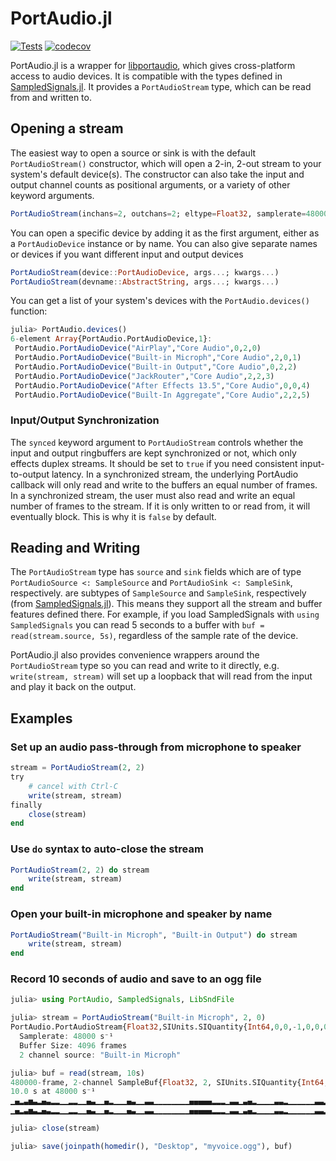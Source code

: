 PortAudio.jl
============

[![Tests](https://github.com/JuliaAudio/PortAudio.jl/actions/workflows/Tests.yml/badge.svg)](https://github.com/JuliaAudio/PortAudio.jl/actions/workflows/Tests.yml)
[![codecov](https://codecov.io/gh/JuliaAudio/PortAudio.jl/branch/master/graph/badge.svg?token=mgDAi8ulPY)](https://codecov.io/gh/JuliaAudio/PortAudio.jl)

PortAudio.jl is a wrapper for [libportaudio](http://www.portaudio.com/), which gives cross-platform access to audio devices. It is compatible with the types defined in [SampledSignals.jl](https://github.com/JuliaAudio/SampledSignals.jl). It provides a `PortAudioStream` type, which can be read from and written to.

## Opening a stream

The easiest way to open a source or sink is with the default `PortAudioStream()` constructor, which will open a 2-in, 2-out stream to your system's default device(s). The constructor can also take the input and output channel counts as positional arguments, or a variety of other keyword arguments.

```julia
PortAudioStream(inchans=2, outchans=2; eltype=Float32, samplerate=48000Hz, latency=0.1, synced=false)
```

You can open a specific device by adding it as the first argument, either as a `PortAudioDevice` instance or by name. You can also give separate names or devices if you want different input and output devices

```julia
PortAudioStream(device::PortAudioDevice, args...; kwargs...)
PortAudioStream(devname::AbstractString, args...; kwargs...)
```

You can get a list of your system's devices with the `PortAudio.devices()` function:

```julia
julia> PortAudio.devices()
6-element Array{PortAudio.PortAudioDevice,1}:
 PortAudio.PortAudioDevice("AirPlay","Core Audio",0,2,0)
 PortAudio.PortAudioDevice("Built-in Microph","Core Audio",2,0,1)
 PortAudio.PortAudioDevice("Built-in Output","Core Audio",0,2,2)
 PortAudio.PortAudioDevice("JackRouter","Core Audio",2,2,3)
 PortAudio.PortAudioDevice("After Effects 13.5","Core Audio",0,0,4)
 PortAudio.PortAudioDevice("Built-In Aggregate","Core Audio",2,2,5)
```

### Input/Output Synchronization

The `synced` keyword argument to `PortAudioStream` controls whether the input and output ringbuffers are kept synchronized or not, which only effects duplex streams. It should be set to `true` if you need consistent input-to-output latency. In a synchronized stream, the underlying PortAudio callback will only read and write to the buffers an equal number of frames. In a synchronized stream, the user must also read and write an equal number of frames to the stream. If it is only written to or read from, it will eventually block. This is why it is `false` by default.


## Reading and Writing

The `PortAudioStream` type has `source` and `sink` fields which are of type `PortAudioSource <: SampleSource` and `PortAudioSink <: SampleSink`, respectively. are subtypes of `SampleSource` and `SampleSink`, respectively (from [SampledSignals.jl](https://github.com/JuliaAudio/SampledSignals.jl)). This means they support all the stream and buffer features defined there. For example, if you load SampledSignals with `using SampledSignals` you can read 5 seconds to a buffer with `buf = read(stream.source, 5s)`, regardless of the sample rate of the device.

PortAudio.jl also provides convenience wrappers around the `PortAudioStream` type so you can read and write to it directly, e.g. `write(stream, stream)` will set up a loopback that will read from the input and play it back on the output.

## Examples

### Set up an audio pass-through from microphone to speaker

```julia
stream = PortAudioStream(2, 2)
try
    # cancel with Ctrl-C
    write(stream, stream)
finally
    close(stream)
end
```

### Use `do` syntax to auto-close the stream
```julia
PortAudioStream(2, 2) do stream
    write(stream, stream)
end
```

### Open your built-in microphone and speaker by name
```julia
PortAudioStream("Built-in Microph", "Built-in Output") do stream
    write(stream, stream)
end
```

### Record 10 seconds of audio and save to an ogg file

```julia
julia> using PortAudio, SampledSignals, LibSndFile

julia> stream = PortAudioStream("Built-in Microph", 2, 0)
PortAudio.PortAudioStream{Float32,SIUnits.SIQuantity{Int64,0,0,-1,0,0,0,0,0,0}}
  Samplerate: 48000 s⁻¹
  Buffer Size: 4096 frames
  2 channel source: "Built-in Microph"

julia> buf = read(stream, 10s)
480000-frame, 2-channel SampleBuf{Float32, 2, SIUnits.SIQuantity{Int64,0,0,-1,0,0,0,0,0,0}}
10.0 s at 48000 s⁻¹
▁▄▂▃▅▃▂▄▃▂▂▁▁▂▂▁▁▄▃▁▁▄▂▁▁▁▄▃▁▁▃▃▁▁▁▁▁▁▁▁▄▄▄▄▄▂▂▂▁▃▃▁▃▄▂▁▁▁▁▃▃▂▁▁▁▁▁▁▃▃▂▂▁▃▃▃▁▁▁▁
▁▄▂▃▅▃▂▄▃▂▂▁▁▂▂▁▁▄▃▁▁▄▂▁▁▁▄▃▁▁▃▃▁▁▁▁▁▁▁▁▄▄▄▄▄▂▂▂▁▃▃▁▃▄▂▁▁▁▁▃▃▂▁▁▁▁▁▁▃▃▂▂▁▃▃▃▁▁▁▁

julia> close(stream)

julia> save(joinpath(homedir(), "Desktop", "myvoice.ogg"), buf)
```
